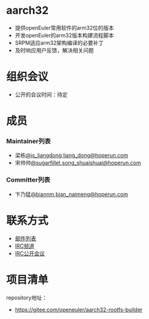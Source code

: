 
# aarch32
- 提供openEuler常用软件的arm32位的版本
- 开发openEuler的arm32版本构建流程脚本
- SRPM适应arm32架构编译的必要补丁
- 及时响应用户反馈，解决相关问题



# 组织会议

- 公开的会议时间：待定




# 成员

### Maintainer列表

- 梁栋[@js_liangdong](https://gitee.com/js_liangdong),liang_dong@hoperun.com
- 宋帅帅[@sugarfillet](https://gitee.com/sugarfillet),song_shuaishuai@hoperun.com


### Committer列表

- 卞乃猛[@biannm](https://gitee.com/biannm),bian_naimeng@hoperun.com

# 联系方式

- [邮件列表](dev@openeuler.org)
- [IRC频道](#openeuler-dev)
- [IRC公开会议](#openeuler-meeting)





# 项目清单

repository地址：

- https://gitee.com/openeuler/aarch32-rootfs-builder
